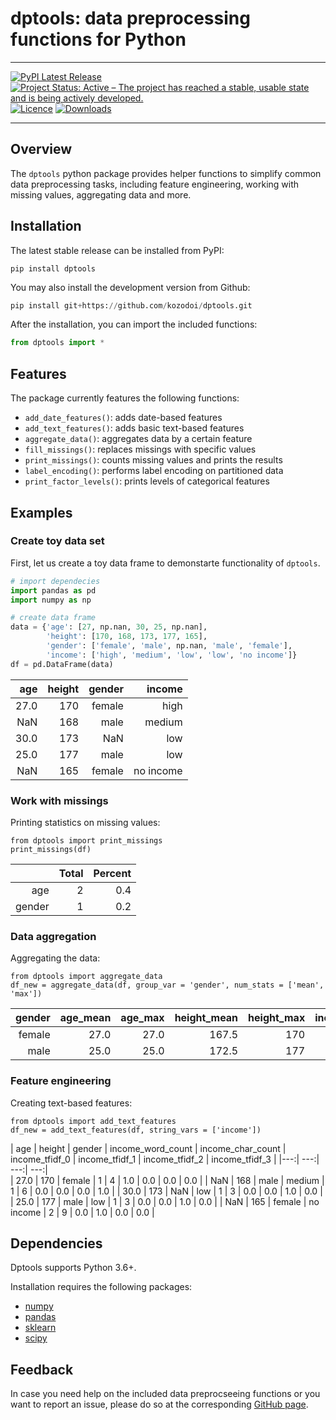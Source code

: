 # dptools: data preprocessing functions for Python

---

[![PyPI Latest Release](https://img.shields.io/pypi/v/dptools.svg)](https://pypi.org/project/dptools/)
[![Project Status: Active – The project has reached a stable, usable state and is being actively developed.](https://www.repostatus.org/badges/latest/active.svg)](https://www.repostatus.org/#active)
[![Licence](https://img.shields.io/github/license/mashape/apistatus.svg)](http://choosealicense.com/licenses/mit/)
[![Downloads](https://img.shields.io/pypi/dm/dptools)](https://pypi.org/project/dptools/)

---

## Overview

The `dptools` python package provides helper functions to simplify common data preprocessing tasks, including feature engineering, working with missing values, aggregating data and more.


## Installation

The latest stable release can be installed from PyPI:

```
pip install dptools
```

You may also install the development version from Github:

```py
pip install git+https://github.com/kozodoi/dptools.git
```

After the installation, you can import the included functions:

```py
from dptools import *
```


## Features

The package currently features the following functions:
- `add_date_features()`: adds date-based features
- `add_text_features()`: adds basic text-based features 
- `aggregate_data()`: aggregates data by a certain feature
- `fill_missings()`: replaces missings with specific values
- `print_missings()`: counts missing values and prints the results
- `label_encoding()`: performs label encoding on partitioned data
- `print_factor_levels()`: prints levels of categorical features


## Examples

### Create toy data set

First, let us create a toy data frame to demonstarte functionality of `dptools`.

```py
# import dependecies
import pandas as pd
import numpy as np

# create data frame
data = {'age': [27, np.nan, 30, 25, np.nan], 
        'height': [170, 168, 173, 177, 165], 
        'gender': ['female', 'male', np.nan, 'male', 'female'],
        'income': ['high', 'medium', 'low', 'low', 'no income']}
df = pd.DataFrame(data)
```
| age | height | gender | income |
|---:| ---:| ---:| ---:|   
| 27.0 | 170 | female | high |
| NaN | 168 | male | medium |
| 30.0 | 173 | NaN | low |
| 25.0 | 177 | male | low |
| NaN | 165 | female | no income |

### Work with missings

Printing statistics on missing values:
```
from dptools import print_missings
print_missings(df)
```
| | Total | Percent | 
|---:| ---:| ---:|
| age | 2 | 0.4 |
| gender | 1 | 0.2 |

### Data aggregation

Aggregating the data:
```
from dptools import aggregate_data
df_new = aggregate_data(df, group_var = 'gender', num_stats = ['mean', 'max'])
```
| gender | age_mean | age_max | height_mean | height_max | income_count | income_mode |
|---:| ---:| ---:| ---:| ---:| ---:| ---:|     
| female | 27.0 | 27.0 | 167.5 | 170 | 2 | 0 |
| male | 25.0 | 25.0 | 172.5 | 177 | 2 | 1|

### Feature engineering

Creating text-based features:
```
from dptools import add_text_features
df_new = add_text_features(df, string_vars = ['income'])
```
| age | height | gender | income_word_count | income_char_count | income_tfidf_0 | income_tfidf_1 | income_tfidf_2 | income_tfidf_3 | 
|---:| ---:| ---:| ---:|   
| 27.0 | 170 | female | 1 | 4 | 1.0 | 0.0 | 0.0 | 0.0 |
| NaN | 168 | male | medium | 1 | 6 | 0.0 | 0.0 | 0.0 | 1.0 |
| 30.0 | 173 | NaN | low | 1 | 3 | 0.0 | 0.0 | 1.0 | 0.0 |
| 25.0 | 177 | male | low | 1 | 3 | 0.0 | 0.0 | 1.0 | 0.0 |
| NaN | 165 | female | no income | 2 | 9 | 0.0 | 1.0 | 0.0 | 0.0 |


## Dependencies

Dptools supports Python 3.6+. 

Installation requires the following packages:
- [numpy](https://www.numpy.org)
- [pandas](https://pandas.pydata.org)
- [sklearn](https://scikit-learn.org)
- [scipy](https://scipy.org)


## Feedback

In case you need help on the included data preprocseeing functions or you want to report an issue, please do so at the corresponding [GitHub page](https://github.com/kozodoi/dptools/issues).